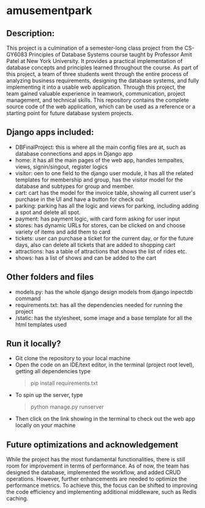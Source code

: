 # amusementpark

## Description:
This project is a culmination of a semester-long class project from the CS-GY6083 
Principles of Database Systems course taught by Professor Amit Patel at New York University. 
It provides a practical implementation of database concepts and principles learned throughout 
the course. As part of this project, a team of three students went through the entire process 
of analyzing business requirements, designing the database systems, and fully implementing it 
into a usable web application. Through this project, the team gained valuable experience in teamwork, 
communication, project management, and technical skills. This repository contains the complete source code 
of the web application, which can be used as a reference or a starting point for future database system projects.

## Django apps included:
* DBFinalProject: this is where all the main config files are at, such as database connections and apps in Django app
* home: it has all the main pages of the web app, handles tempaltes, views, signin/singout, register logics
* visitor: oen to one field to the django user module, it has all the related templates for membership and group, has the visitor model for the database and subtypes for group and member.
* cart: cart has the model for the invoice table, showing all current user's purchase in the UI and have a button for check out
* parking: parking has all the logic and views for parking, including adding a spot and delete all spot. 
* payment: has payment logic, with card form asking for user input
* stores: has dynamic URLs for stores, can be clicked on and choose variety of items and add them to card
* tickets: user can purchase a ticket for the current day, or for the future days, also can delete all tickets that are added to shopping cart
* attractions: has a table of attractions that shows the list of rides etc.
* shows: has a list of shows and can be added to the cart

## Other folders and files
  * models.py: has the whole django design models from django inpectdb command
  * requirements.txt: has all the dependencies needed for running the project
  * /static: has the stylesheet, some image and a base template for all the html templates used

## Run it locally?
  * Git clone the repository to your local machine
  * Open the code on an IDE/text editor, in the terminal (project root level), getting all dependencies type
    > pip install requirements.txt
  * To spin up the server, type
    > python manage.py runserver
  * Then click on the link showing in the terminal to check out the web app locally on your machine

## Future optimizations and acknowledgement
While the project has the most fundamental functionalities, there is still room for improvement in terms of performance. 
As of now, the team has designed the database, implemented the workflow, and added CRUD operations. 
However, further enhancements are needed to optimize the performance metrics. 
To achieve this, the focus can be shifted to improving the code efficiency and implementing additional middleware, such as Redis caching.


